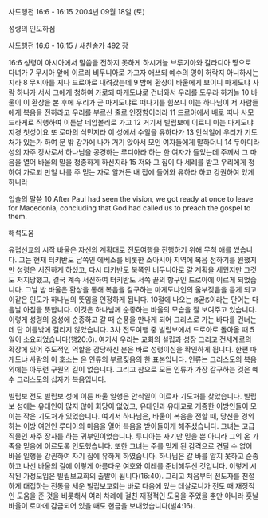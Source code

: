 사도행전 16:6 - 16:15 
2004년 09월 18일 (토)

성령의 인도하심



사도행전 16:6 - 16:15 / 새찬송가 492 장


16:6 성령이 아시아에서 말씀을 전하지 못하게 하시거늘 브루기아와 갈라디아 땅으로 다녀가 7 무시아 앞에 이르러 비두니아로 가고자 애쓰되 예수의 영이 허락지 아니하시는지라 8 무시아를 지나 드로아로 내려갔는데 9 밤에 환상이 바울에게 보이니 마게도냐 사람 하나가 서서 그에게 청하여 가로되 마게도냐로 건너와서 우리를 도우라 하거늘 10 바울이 이 환상을 본 후에 우리가 곧 마게도냐로 떠나기를 힘쓰니 이는 하나님이 저 사람들에게 복음을 전하라고 우리를 부르신 줄로 인정함이러라 11 드로아에서 배로 떠나 사모드라게로 직행하여 이튿날 네압볼리로 가고 12 거기서 빌립보에 이르니 이는 마게도냐 지경 첫성이요 또 로마의 식민지라 이 성에서 수일을 유하다가 13 안식일에 우리가 기도처가 있는가 하여 문 밖 강가에 나가 거기 앉아서 모인 여자들에게 말하더니 14 두아디라 성의 자주 장사로서 하나님을 공경하는 루디아라 하는 한 여자가 들었는데 주께서 그 마음을 열어 바울의 말을 청종하게 하신지라 15 저와 그 집이 다 세례를 받고 우리에게 청하여 가로되 만일 나를 주 믿는 자로 알거든 내 집에 들어와 유하라 하고 강권하여 있게 하니라

입술의 말씀
10 After Paul had seen the vision, we got ready at once to leave for Macedonia, concluding that God had called us to preach the gospel to them.

해석도움





유럽선교의 시작
바울은 자신의 계획대로 전도여행을 진행하기 위해 무척 애를 썼습니다. 그는 현재 터키반도 남쪽인 에베소를 비롯한 소아시아 지역에 복음 전하기를 원했지만 성령은 서진하게 하셨고, 다시 터키반도 북쪽인 비두니아로 갈 계획을 세웠지만 그것도 저지당했고, 결국 계속 서진하여 터키반도 서쪽 끝의 항구인 드로아에 이르게 되었습니다. 그날 밤 바울은 환상을 통해 복음을 갈구하는 마게도냐인의 울부짖음을 듣게 되고 이같은 인도가 하나님의 뜻임을 인정하게 됩니다. 10절에 나오는 ꡐ곧ꡑ이라는 단어는 다음날 아침을 뜻합니다. 이것은 하나님께 순종하는 바울의 모습을 잘 보여주고 있습니다. 이렇게 성령의 음성에 순종하고 갈 때 순풍을 만나게 되어 그리스로 가는 바다를 건너는 데 단 이틀밖에 걸리지 않았습니다. 3차 전도여행 중 빌립보에서 드로아로 돌아올 때 5일이 소요되었습니다(행20:6). 여기서 우리는 교회의 설립과 성장 그리고 전세계로의 확장에 있어 주도적인 역할을 감당하신 분은 바로 성령이심을 확인하게 됩니다. 한편 마게도냐 사람의 이 호소는 온 인류의 부르짖음의 한 표본입니다. 인류는 그리스도의 복음 외에는 아무런 구원의 길이 없습니다. 그리고 참으로 모든 인류가 가장 갈구하는 것은 예수 그리스도의 십자가 복음입니다. 

빌립보 전도
빌립보 성에 이른 바울 일행은 안식일이 이르자 기도처를 찾았습니다. 빌립보 성에는 유대인이 많지 않아 회당이 없었고, 유대인과 유대교로 개종한 이방인들이 모이는 작은 기도처가 있었습니다. 여기서 하나님은, 바울이 복음을 전할 때, 당신을 경외하는 이방 여인인 루디아의 마음을 열어 복음을 받아들이게 해주셨습니다. 그녀는 고급직물인 자주 장사를 하는 귀부인이었습니다. 루디아는 자기만 믿을 뿐 아니라 그의 온 가족을 믿음에 이르도록 인도했습니다. 또한 그녀는 주를 믿게 된 감격으로 견딜 수 없어 바울 일행을 강권하여 자기 집에 유하게 하였습니다. 하나님은 갈 바를 알지 못하고 순종하고 나선 바울의 길에 이렇게 아름다운 여호와 이레를 준비해두신 것입니다. 이렇게 시작된 가정모임은 빌립보교회의 출발이 됩니다(16:40). 그리고 처음부터 전도자를 친절하게 대접하는 전통을 세운 빌립보교회는 바로 다음에 있는 데살로니가 전도 때 재정적인 도움을 준 것을 비롯해서 여러 차례에 걸친 재정적인 도움을 주었을 뿐만 아니라 훗날 바울이 로마에 감금되어 있을 때도 헌금을 보내었습니다(빌4:16).